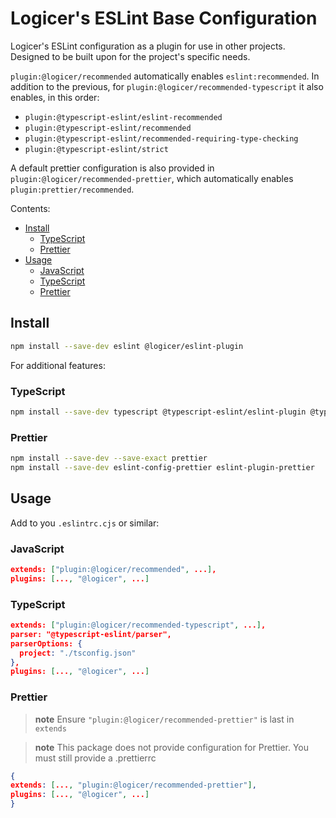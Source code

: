 # Logicer's ESLint Base Configuration

Logicer's ESLint configuration as a plugin for use in other projects. Designed to be built upon for the project's specific needs.

`plugin:@logicer/recommended` automatically enables `eslint:recommended`.
In addition to the previous, for `plugin:@logicer/recommended-typescript` it also enables, in this order:

- `plugin:@typescript-eslint/eslint-recommended`
- `plugin:@typescript-eslint/recommended`
- `plugin:@typescript-eslint/recommended-requiring-type-checking`
- `plugin:@typescript-eslint/strict`

A default prettier configuration is also provided in `plugin:@logicer/recommended-prettier`, which automatically enables `plugin:prettier/recommended`.

Contents:

- [Install](#install)
  - [TypeScript](#typescript)
  - [Prettier](#prettier)
- [Usage](#usage)
  - [JavaScript](#javascript)
  - [TypeScript](#typescript-1)
  - [Prettier](#prettier-1)

## Install

```sh
npm install --save-dev eslint @logicer/eslint-plugin
```

For additional features:

### TypeScript

```sh
npm install --save-dev typescript @typescript-eslint/eslint-plugin @typescript-eslint/parser
```

### Prettier

```sh
npm install --save-dev --save-exact prettier
npm install --save-dev eslint-config-prettier eslint-plugin-prettier
```

## Usage

Add to you `.eslintrc.cjs` or similar:

### JavaScript

```json
extends: ["plugin:@logicer/recommended", ...],
plugins: [..., "@logicer", ...]
```

### TypeScript

```json
extends: ["plugin:@logicer/recommended-typescript", ...],
parser: "@typescript-eslint/parser",
parserOptions: {
  project: "./tsconfig.json"
},
plugins: [..., "@logicer", ...]
```

### Prettier

> **note**
> Ensure `"plugin:@logicer/recommended-prettier"` is last in `extends`

> **note**
> This package does not provide configuration for Prettier. You must still provide a .prettierrc

```json
{
extends: [..., "plugin:@logicer/recommended-prettier"],
plugins: [..., "@logicer", ...]
}
```
